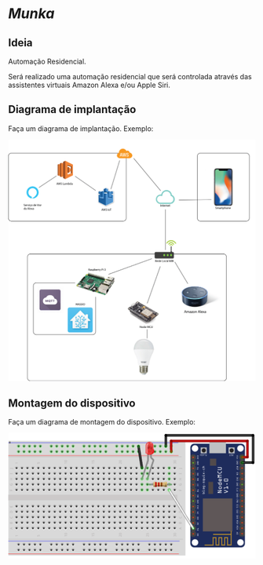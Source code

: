 # *Munka*

## Ideia

Automação Residencial.

Será realizado uma automação residencial que será controlada através das assistentes virtuais Amazon Alexa e/ou Apple Siri.


## Diagrama de implantação

Faça um diagrama de implantação. Exemplo:

![](implantacao.png)


## Montagem do dispositivo

Faça um diagrama de montagem do dispositivo. Exemplo:

![](montagem.png)
